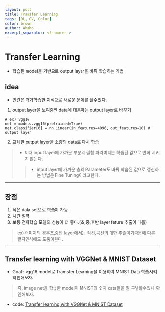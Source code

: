 ```yaml
---
layout: post
title: Transfer Learning 
tags: [DL, CV, Color]
color: brown
author: Ahnho
excerpt_separator: <!--more-->
---
```


# Transfer Learning 
- 학습된 model을 기반으로 output layer을 바꿔 학습하는 기법

<!--more-->

## idea 
- 인간은 과거학습한 지식으로 새로운 문제를 풀수있다.

1. output layer을 보여중인 data에 대응하는 output layer로 바꾸기
```
# ex) vgg16
net = models.vgg16(pretrained=True)
net.classifier[6] = nn.Linear(in_features=4096, out_features=10) # output layer 
```

2. 교체한 output layer을 소량의 data로 다시 학습 
> - 이때 input layer에 가까운 부분의 결합 파라미터는 학습된 값으로 변화 시키지 않는다.
>> - input layer에 가까운 층의 Parameter도 바꿔 학습된 값으로 갱신하는 방법은 Fine Tuning이라고한다.

---

## 장점
1. 적은 data set으로 학습이 가능
2. 시간 절약
3. 보통 전이학습 모델의 성능이 더 좋다.(초,중,후반 layer feture 추출이 다름)
> ex) 이미지의 경우초,중반 layer에서는 직선,곡선의 대한 추출이기때문에 다른 글자인식에도 도움이된다.

---

## Transfer learning with VGGNet & MNIST Dataset

- Goal :  vgg16 model로 Tramsfer Learning을 이용하여 MNIST Data 학습시켜 확인해보자.
> 즉, image net을 학습한 model이 MNIST의 숫자 data들을 잘 구별할수있나 확인해보자.


- code: [Transfer learning with VGGNet & MNIST Dataset](https://github.com/Ahnho/DeepLeaning_PJ/blob/main/Transfer_Leaning/Transfer_MNIST.ipynb) 
